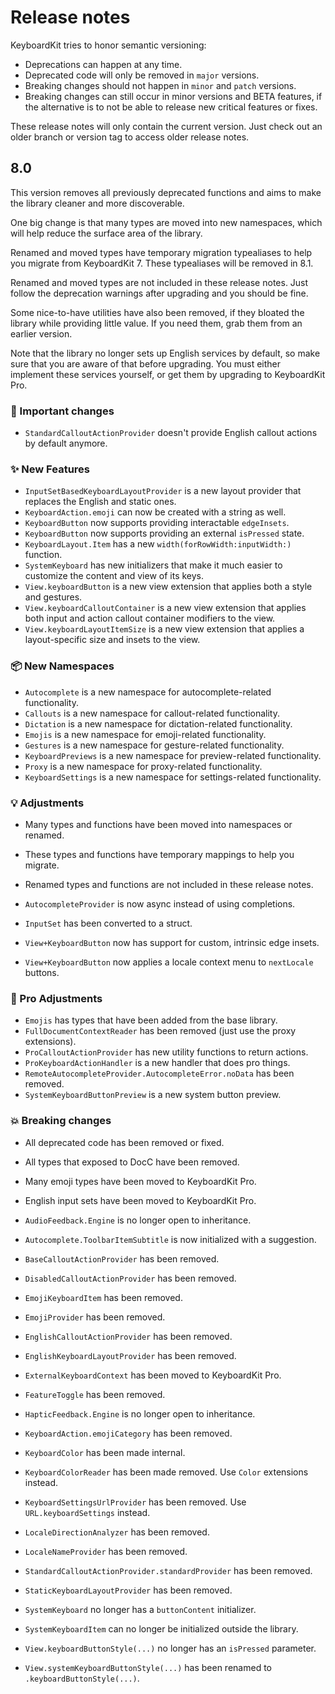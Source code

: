 # Release notes

KeyboardKit tries to honor semantic versioning:

* Deprecations can happen at any time.
* Deprecated code will only be removed in `major` versions.
* Breaking changes should not happen in `minor` and `patch` versions.
* Breaking changes can still occur in minor versions and BETA features, if the alternative is to not be able to release new critical features or fixes.

These release notes will only contain the current version. Just check out an older branch or version tag to access older release notes. 



## 8.0

This version removes all previously deprecated functions and aims to make the library cleaner and more discoverable.

One big change is that many types are moved into new namespaces, which will help reduce the surface area of the library.

Renamed and moved types have temporary migration typealiases to help you migrate from KeyboardKit 7. These typealiases will be removed in 8.1.

Renamed and moved types are not included in these release notes. Just follow the deprecation warnings after upgrading and you should be fine. 

Some nice-to-have utilities have also been removed, if they bloated the library while providing little value. If you need them, grab them from an earlier version.

Note that the library no longer sets up English services by default, so make sure that you are aware of that before upgrading. You must either implement these services yourself, or get them by upgrading to KeyboardKit Pro.

### 🚨 Important changes

* `StandardCalloutActionProvider` doesn't provide English callout actions by default anymore.

### ✨ New Features

* `InputSetBasedKeyboardLayoutProvider` is a new layout provider that replaces the English and static ones.
* `KeyboardAction.emoji` can now be created with a string as well.
* `KeyboardButton` now supports providing interactable `edgeInsets`.
* `KeyboardButton` now supports providing an external `isPressed` state.
* `KeyboardLayout.Item` has a new `width(forRowWidth:inputWidth:)` function.
* `SystemKeyboard` has new initializers that make it much easier to customize the content and view of its keys.
* `View.keyboardButton` is a new view extension that applies both a style and gestures.
* `View.keyboardCalloutContainer` is a new view extension that applies both input and action callout container modifiers to the view. 
* `View.keyboardLayoutItemSize` is a new view extension that applies a layout-specific size and insets to the view.

### 📦 New Namespaces

* `Autocomplete` is a new namespace for autocomplete-related functionality.
* `Callouts` is a new namespace for callout-related functionality.
* `Dictation` is a new namespace for dictation-related functionality.
* `Emojis` is a new namespace for emoji-related functionality.
* `Gestures` is a new namespace for gesture-related functionality.
* `KeyboardPreviews` is a new namespace for preview-related functionality.
* `Proxy` is a new namespace for proxy-related functionality.
* `KeyboardSettings` is a new namespace for settings-related functionality.

### 💡 Adjustments

* Many types and functions have been moved into namespaces or renamed.
* These types and functions have temporary mappings to help you migrate.
* Renamed types and functions are not included in these release notes.  

* `AutocompleteProvider` is now async instead of using completions.
* `InputSet` has been converted to a struct.
* `View+KeyboardButton` now has support for custom, intrinsic edge insets.
* `View+KeyboardButton` now applies a locale context menu to `nextLocale` buttons.

### 👑 Pro Adjustments

* `Emojis` has types that have been added from the base library.
* `FullDocumentContextReader` has been removed (just use the proxy extensions).
* `ProCalloutActionProvider` has new utility functions to return actions.
* `ProKeyboardActionHandler` is a new handler that does pro things.
* `RemoteAutocompleteProvider.AutocompleteError.noData` has been removed.
* `SystemKeyboardButtonPreview` is a new system button preview. 
    
### 💥 Breaking changes 

* All deprecated code has been removed or fixed.
* All types that exposed to DocC have been removed. 
* Many emoji types have been moved to KeyboardKit Pro.
* English input sets have been moved to KeyboardKit Pro.

* `AudioFeedback.Engine` is no longer open to inheritance. 
* `Autocomplete.ToolbarItemSubtitle` is now initialized with a suggestion.
* `BaseCalloutActionProvider` has been removed.
* `DisabledCalloutActionProvider` has been removed.
* `EmojiKeyboardItem` has been removed.
* `EmojiProvider` has been removed.
* `EnglishCalloutActionProvider` has been removed.
* `EnglishKeyboardLayoutProvider` has been removed.
* `ExternalKeyboardContext` has been moved to KeyboardKit Pro.
* `FeatureToggle` has been removed.
* `HapticFeedback.Engine` is no longer open to inheritance.
* `KeyboardAction.emojiCategory` has been removed.
* `KeyboardColor` has been made internal.
* `KeyboardColorReader` has been made removed. Use `Color` extensions instead.
* `KeyboardSettingsUrlProvider` has been removed. Use `URL.keyboardSettings` instead.
* `LocaleDirectionAnalyzer` has been removed.
* `LocaleNameProvider` has been removed. 
* `StandardCalloutActionProvider.standardProvider` has been removed.
* `StaticKeyboardLayoutProvider` has been removed.
* `SystemKeyboard` no longer has a `buttonContent` initializer.
* `SystemKeyboardItem` can no longer be initialized outside the library.
* `View.keyboardButtonStyle(...)` no longer has an `isPressed` parameter.
* `View.systemKeyboardButtonStyle(...)` has been renamed to `.keyboardButtonStyle(...)`.

